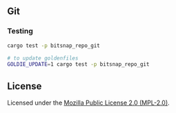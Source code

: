 ## Git

### Testing

```bash
cargo test -p bitsnap_repo_git

# to update goldenfiles
GOLDIE_UPDATE=1 cargo test -p bitsnap_repo_git
```

## License

Licensed under the [Mozilla Public License 2.0 (MPL-2.0)](../../LICENSE).
